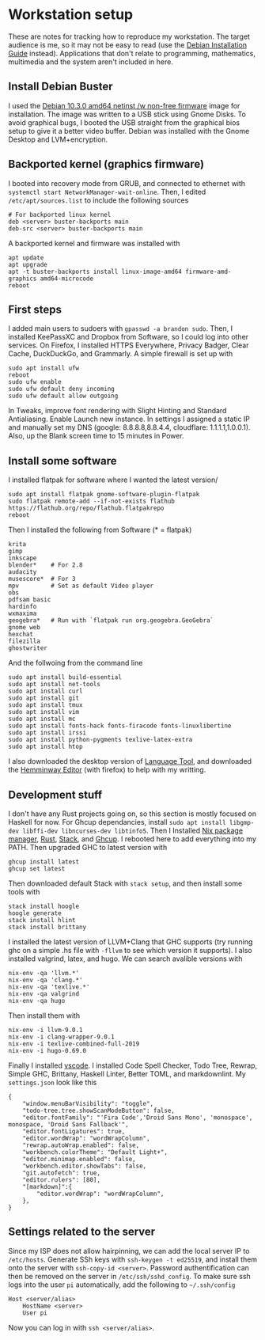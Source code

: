 # Workstation setup

These are notes for tracking how to reproduce my workstation. The target audience is me, so it may not be easy to read (use the [Debian Installation Guide](https://www.debian.org/releases/stable/amd64/) instead). Applications that don't relate to programming, mathematics, multimedia and the system aren't included in here.

## Install Debian Buster

I used the [Debian 10.3.0 amd64 netinst /w non-free firmware](https://cdimage.debian.org/cdimage/unofficial/non-free/cd-including-firmware/10.3.0+nonfree/amd64/iso-cd/) image for installation. The image was written to a USB stick using Gnome Disks. To avoid graphical bugs, I booted the USB straight from the graphical bios setup to give it a better video buffer. Debian was installed with the Gnome Desktop and LVM+encryption.

## Backported kernel (graphics firmware)

I booted into recovery mode from GRUB, and connected to ethernet with `systemctl start NetworkManager-wait-online`. Then, I edited `/etc/apt/sources.list` to include the following sources

```
# For backported linux kernel
deb <server> buster-backports main
deb-src <server> buster-backports main
```

A backported kernel and firmware was installed with

```
apt update
apt upgrade
apt -t buster-backports install linux-image-amd64 firmware-amd-graphics amd64-microcode
reboot
```

## First steps

I added main users to sudoers with `gpasswd -a brandon sudo`. Then, I installed KeePassXC and Dropbox from Software, so I could log into other services. On Firefox, I installed HTTPS Everywhere, Privacy Badger, Clear Cache, DuckDuckGo, and Grammarly. A simple firewall is set up with

```
sudo apt install ufw
reboot
sudo ufw enable
sudo ufw default deny incoming
sudo ufw default allow outgoing
```

In Tweaks, improve font rendering with Slight Hinting and Standard Antialiasing. Enable Launch new instance. In settings I assigned a static IP and manually set my DNS (google: 8.8.8.8,8.8.4.4, cloudflare: 1.1.1.1,1.0.0.1). Also, up the Blank screen time to 15 minutes in Power.

## Install some software

I installed flatpak for software where I wanted the latest version/

```
sudo apt install flatpak gnome-software-plugin-flatpak
sudo flatpak remote-add --if-not-exists flathub https://flathub.org/repo/flathub.flatpakrepo
reboot
```

Then I installed the following from Software (\* = flatpak)

```
krita
gimp
inkscape
blender*    # For 2.8
audacity
musescore*  # For 3
mpv         # Set as default Video player
obs
pdfsam basic
hardinfo
wxmaxima
geogebra*   # Run with `flatpak run org.geogebra.GeoGebra`
gnome web
hexchat
filezilla
ghostwriter
```

And the follwoing from the command line

```
sudo apt install build-essential
sudo apt install net-tools
sudo apt install curl
sudo apt install git
sudo apt install tmux
sudo apt install vim
sudo apt install mc
sudo apt install fonts-hack fonts-firacode fonts-linuxlibertine
sudo apt install irssi
sudo apt install python-pygments texlive-latex-extra
sudo apt install htop
```

I also downloaded the desktop version of [Language Tool](https://languagetool.org/), and downloaded the [Hemminway Editor](http://www.hemingwayapp.com/) (with firefox) to help with my writting.

## Development stuff

I don't have any Rust projects going on, so this section is mostly focused on Haskell for now. For Ghcup dependancies, install `sudo apt install libgmp-dev libffi-dev libncurses-dev libtinfo5`. Then I Installed [Nix package manager](https://nixos.org/nix/), [Rust](https://rustup.rs/), [Stack](https://haskellstack.org), and [Ghcup](https://haskell.org/ghcup/). I rebooted here to add everything into my PATH. Then upgraded GHC to latest version with

```
ghcup install latest
ghcup set latest
```

Then downloaded default Stack with `stack setup`, and then install some tools with

```
stack install hoogle
hoogle generate
stack install hlint
stack install brittany
```

I installed the latest version of LLVM+Clang that GHC supports (try running ghc on a simple .hs file with `-fllvm` to see which version it supports). I also installed valgrind, latex, and hugo. We can search avalible versions with

```
nix-env -qa 'llvm.*'
nix-env -qa 'clang.*'
nix-env -qa 'texlive.*'
nix-env -qa valgrind
nix-env -qa hugo
```

Then install them with

```
nix-env -i llvm-9.0.1
nix-env -i clang-wrapper-9.0.1
nix-env -i texlive-combined-full-2019
nix-env -i hugo-0.69.0
```

Finally I installed [vscode](https://code.visualstudio.com/). I installed Code Spell Checker, Todo Tree, Rewrap, Simple GHC, Brittany, Haskell Linter, Better TOML, and markdownlint. My `settings.json` look like this

```
{
    "window.menuBarVisibility": "toggle",
    "todo-tree.tree.showScanModeButton": false,
    "editor.fontFamily": "'Fira Code','Droid Sans Mono', 'monospace', monospace, 'Droid Sans Fallback'",
    "editor.fontLigatures": true,
    "editor.wordWrap": "wordWrapColumn",
    "rewrap.autoWrap.enabled": false,
    "workbench.colorTheme": "Default Light+",
    "editor.minimap.enabled": false,
    "workbench.editor.showTabs": false,
    "git.autofetch": true,
    "editor.rulers": [80],
    "[markdown]":{
        "editor.wordWrap": "wordWrapColumn",
    },
}
```

## Settings related to the server

Since my ISP does not allow hairpinning, we can add the local server IP to `/etc/hosts`. Generate SSh keys with `ssh-keygen -t ed25519`, and install them onto the server with `ssh-copy-id <server>`. Password authentification can then be removed on the server in `/etc/ssh/sshd_config`. To make sure ssh logs into the user `pi` automatically, add the following to `~/.ssh/config`

```
Host <server/alias>
    HostName <server>
    User pi
```

Now you can log in with `ssh <server/alias>`.